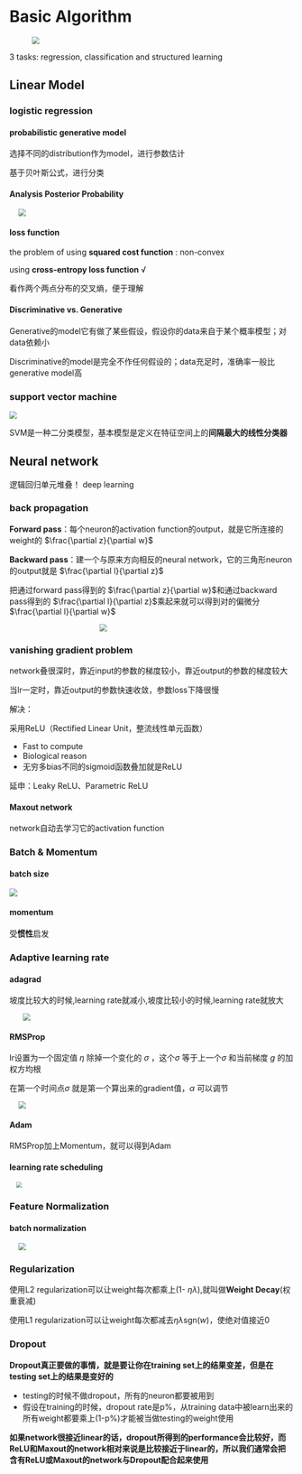 # Basic Algorithm

<img src="D:\Desktop\CV_ML\img\map.png" style="zoom:80%; margin-left:50px" />



3 tasks: regression, classification and structured learning

## Linear Model

### logistic regression

#### probabilistic generative model

选择不同的distribution作为model，进行参数估计

基于贝叶斯公式，进行分类

#### Analysis Posterior Probability

<img src="D:\Desktop\CV_ML\img\logistic regression.png" style="zoom:80%;margin-left: 20px; " />

#### loss function

the problem of using  **squared cost function**  : non-convex

using  **cross-entropy loss function** √

看作两个两点分布的交叉熵，便于理解

#### Discriminative vs. Generative

Generative的model它有做了某些假设，假设你的data来自于某个概率模型；对data依赖小

Discriminative的model是完全不作任何假设的；data充足时，准确率一般比generative model高



### support vector machine

<img src="D:\Desktop\CV_ML\img\svm.png" style="zoom:80%;" />

SVM是一种二分类模型，基本模型是定义在特征空间上的**间隔最大的线性分类器**



## Neural network

逻辑回归单元堆叠！ deep learning



### back propagation

**Forward pass**：每个neuron的activation function的output，就是它所连接的weight的 $\frac{\partial z}{\partial w}$

**Backward pass**：建一个与原来方向相反的neural network，它的三角形neuron的output就是 $\frac{\partial l}{\partial z}$

把通过forward pass得到的 $\frac{\partial z}{\partial w}$和通过backward pass得到的 $\frac{\partial l}{\partial z}$乘起来就可以得到对的偏微分 $\frac{\partial l}{\partial w}$

<img src="D:\Desktop\CV_ML\img\bp.png" style="zoom:80%; margin-left:200px; "/>



### vanishing gradient problem

network叠很深时，靠近input的参数的梯度较小，靠近output的参数的梯度较大

当lr一定时，靠近output的参数快速收敛，参数loss下降很慢

解决：

采用ReLU（Rectified Linear Unit，整流线性单元函数）

- Fast to compute
- Biological reason
- 无穷多bias不同的sigmoid函数叠加就是ReLU

延申：Leaky ReLU、Parametric ReLU

#### Maxout network

network自动去学习它的activation function



### Batch & Momentum

#### batch size

<img src="D:\Desktop\CV_ML\img\batch.png" style="zoom:85%; margin-left:0px;" />

#### momentum

受**惯性**启发



### Adaptive learning rate

#### adagrad

坡度比较大的时候,learning rate就减小,坡度比较小的时候,learning rate就放大

<img src="D:\Desktop\CV_ML\img\adagrad.png" style="zoom:80%; margin-left:30px" />



#### RMSProp

lr设置为一个固定值 $\eta$ 除掉一个变化的 $\sigma$ ，这个$\sigma$ 等于上一个$\sigma$ 和当前梯度 *g* 的加权方均根

在第一个时间点$\sigma$ 就是第一个算出来的gradient值，$\alpha$ 可以调节

<img src="D:\Desktop\CV_ML\img\RMSProp.png" style="zoom:80%; margin-left:20px" />



#### Adam

RMSProp加上Momentum，就可以得到Adam

#### learning rate scheduling

<img src="D:\Desktop\CV_ML\img\lrscheduling.png" style="zoom:60%; margin-left:20px" />



### Feature Normalization

#### batch normalization

<img src="D:\Desktop\CV_ML\img\BN.png" style="zoom:80%; margin-left:20px" />



### Regularization

使用L2 regularization可以让weight每次都乘上(1- $\eta\lambda$),就叫做**Weight Decay**(权重衰减)

使用L1 regularization可以让weight每次都减去$\eta\lambda$sgn($w$)，使绝对值接近0



### Dropout

**Dropout真正要做的事情，就是要让你在training set上的结果变差，但是在testing set上的结果是变好的**

- testing的时候不做dropout，所有的neuron都要被用到
- 假设在training的时候，dropout rate是p%，从training data中被learn出来的所有weight都要乘上(1-p%)才能被当做testing的weight使用

**如果network很接近linear的话，dropout所得到的performance会比较好，而ReLU和Maxout的network相对来说是比较接近于linear的，所以我们通常会把含有ReLU或Maxout的network与Dropout配合起来使用**





